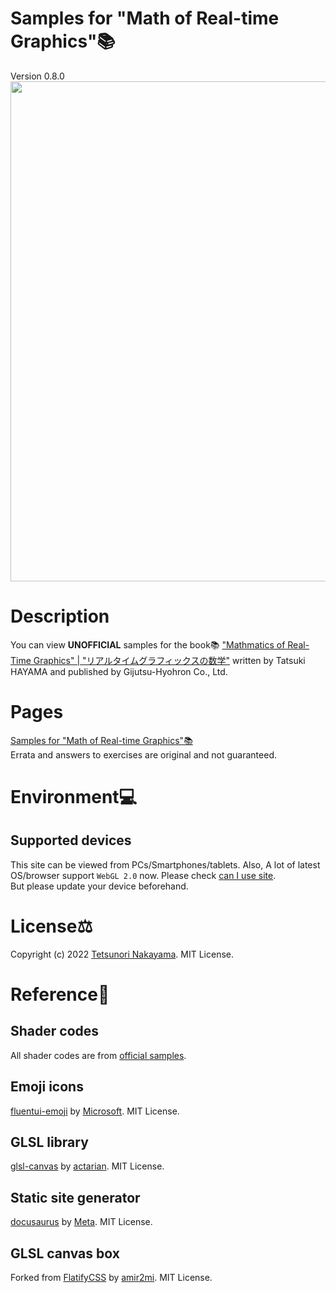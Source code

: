# Samples for "Math of Real-time Graphics"📚
Version 0.8.0   
<img src="./images/screenShot1.png" width="800px">

# Description
You can view **UNOFFICIAL** samples for the book📚 ["Mathmatics of Real-Time Graphics" | "リアルタイムグラフィックスの数学"](https://gihyo.jp/book/2022/978-4-297-13034-3) written by Tatsuki HAYAMA and published by Gijutsu-Hyohron Co., Ltd.

# Pages
[Samples for "Math of Real-time Graphics"📚](https://tetunori.github.io/MathOfRealTimeGraphics-samples/)  
Errata and answers to exercises are original and not guaranteed.

# Environment💻
## Supported devices
This site can be viewed from PCs/Smartphones/tablets.
Also, A lot of latest OS/browser support `WebGL 2.0` now. Please check [can I use site](https://caniuse.com/webgl2).  
But please update your device beforehand.

# License⚖️
Copyright (c) 2022 [Tetsunori Nakayama](https://github.com/tetunori). MIT License.

# Reference📖
## Shader codes
All shader codes are from [official samples](https://gihyo.jp/book/2022/978-4-297-13034-3/support).

## Emoji icons
[fluentui-emoji](https://github.com/microsoft/fluentui-emoji) by [Microsoft](https://github.com/microsoft). MIT License.

## GLSL library
[glsl-canvas](https://github.com/actarian/glsl-canvas) by [actarian](https://github.com/actarian). MIT License.

## Static site generator
[docusaurus](https://github.com/facebook/docusaurus) by [Meta](https://github.com/facebook). MIT License.

## GLSL canvas box
Forked from [FlatifyCSS](https://flatifycss.com/) by [amir2mi](https://github.com/amir2mi). MIT License.
